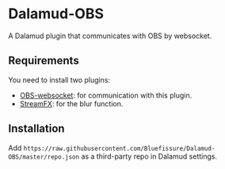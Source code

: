 # Dalamud-OBS
A Dalamud plugin that communicates with OBS by websocket.

## Requirements
You need to install two plugins:

- [OBS-websocket](https://github.com/Palakis/obs-websocket/releases/latest): for communication with this plugin.
- [StreamFX](https://github.com/Xaymar/obs-StreamFX/releases/latest): for the blur function.

## Installation
Add `https://raw.githubusercontent.com/Bluefissure/Dalamud-OBS/master/repo.json` as a third-party repo in Dalamud settings.
